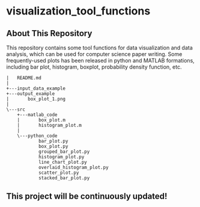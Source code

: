 # visualization_tool_functions
 
## About This Repository
This repository contains some tool functions for data visualization and data analysis,
which can be used for computer science paper writing.
Some frequently-used plots has been released in python and MATLAB formations, including bar plot, histogram, boxplot, probability density function, etc.
```
|   README.md
|
+---input_data_example
+---output_example
|       box_plot_1.png
|
\---src
    +---matlab_code
    |       box_plot.m
    |       histogram_plot.m
    |
    \---python_code
            bar_plot.py
            box_plot.py
            grouped_bar_plot.py
            histogram_plot.py
            line_chart_plot.py
            overlaid_histogram_plot.py
            scatter_plot.py
            stacked_bar_plot.py
```
## This project will be continuously updated!

